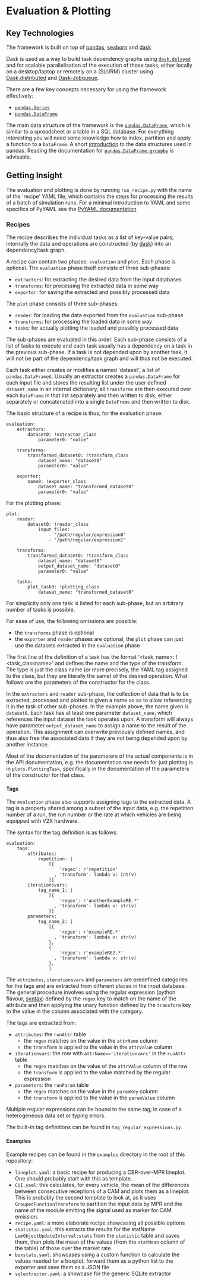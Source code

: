 # Evaluation & Plotting

## Key Technologies

The framework is built on top of [pandas](https://pandas.pydata.org/),
[seaborn](https://seaborn.pydata.org/index.html) and
[dask](https://docs.dask.org/en/stable/)

Dask is used as a way to build task dependency graphs using
[`dask.delayed`](https://docs.dask.org/en/latest/delayed.html) and for
scalable parallelisation of the execution of those tasks, either locally on
a desktop/laptop or remotely on a (SLURM) cluster using
[Dask.distributed](https://distributed.dask.org/en/stable/) and
[Dask-Jobqueue](https://jobqueue.dask.org/en/latest/index.html).

There are a few key concepts necessary for using the framework effectively:
- [`pandas.Series`](https://pandas.pydata.org/pandas-docs/stable/user_guide/dsintro.html#series)
- [`pandas.DataFrame`](https://pandas.pydata.org/pandas-docs/stable/user_guide/dsintro.html#dataframe)

The main data structure of the framework is the
[`pandas.DataFrame`](https://pandas.pydata.org/pandas-docs/stable/reference/api/pandas.DataFrame.html#pandas.DataFrame), which is
similar to a spreadsheet or a table in a SQL database. For everything
interesting you will need some knowledge how to index, partition and apply
a function to a `DataFrame`.
A short [introduction](https://pandas.pydata.org/pandas-docs/stable/user_guide/dsintro.html)
to the data structures used in pandas.
Reading the documentation for
[`pandas.DataFrame.groupby`](https://pandas.pydata.org/pandas-docs/stable/reference/api/pandas.DataFrame.groupby.html#pandas.DataFrame.groupby)
is advisable.


## Getting Insight

The evaluation and plotting is done by running `run_recipe.py` with the name of
the 'recipe' YAML file, which contains the steps for processing the results of a batch of simulation
runs. For a minimal introduction to YAML and some specifics of PyYAML see the [PyYAML documentation](https://pyyaml.org/wiki/PyYAMLDocumentation)

### Recipes

The recipe describes the individual tasks as a list of key-value pairs; internally the data and
operations are constructed (by [dask](https://docs.dask.org/en/latest/)) into an
dependency/task graph.

A recipe can contain two phases: `evaluation` and `plot`. Each phase is optional.
The `evaluation` phase itself consists of three sub-phases:
- `extractors`: for extracting the desired data from the input databases
- `transforms`: for processing the extracted data in some way
- `exporter`: for saving the extracted and possibly processed data

The `plot` phase consists of three sub-phases:
- `reader`: for loading the data exported from the `evaluation` sub-phase
- `transforms`: for processing the loaded data in some way
- `tasks`: for actually plotting the loaded and possibly processed data

The sub-phases are evaluated in this order. Each sub-phase consists of a list of tasks to
execute and each task usually has a dependency on a task in the previous
sub-phase. If a task is not depended upon by another task, it will not be part
of the dependency/task graph and will thus not be executed.

Each task either creates or modifies a named 'dataset', a list of
`pandas.DataFrame`s. Usually an extractor creates a `pandas.DataFrame` for
each input file and stores the resulting list under the user defined
`dataset_name` in an internal dictionary, all `transforms` are then executed
over each `DataFrame` in that list separately and then written to disk, either
separately or concatenated into a single `DataFrame` and then written to disk.

The basic structure of a recipe is thus, for the evaluation phase:
```
evaluation:
    extractors:
        dataset0: !extractor_class
            parameter0: "value"

    transforms:
        transformed_dataset0: !transform_class
            dataset_name: "dataset0"
            parameter0: "value"

    exporter:
        name0: !exporter_class
            dataset_name: "transformed_dataset0"
            parameter0: "value"
```
For the plotting phase:
```
plot:
    reader:
        dataset0: !reader_class
            input_files:
                - "/path/regular/expression0"
                - "/path/regular/expression1"

    transforms:
        transformed_dataset0: !transform_class
            dataset_name: "dataset0"
            output_dataset_name: "dataset0"
            parameter0: "value"

    tasks:
        plot_task0: !plotting_class
            dataset_name: "transformed_dataset0"
```
For simplicity only one task is listed for each sub-phase, but an arbitrary
number of tasks is possible.

For ease of use, the following omissions are possible:
- the `transforms` phase is optional
- the `exporter` and `reader` phases are optional, the `plot` phase can just use
  the datasets extracted in the `evaluation` phase

The first line of the definition of a task has the format '<task_name>: !<task_classname>'
and defines the name and the type of the transform. The type is just the
class name (or more precisely, the YAML tag assigned to the class, but they are
literally the same) of the desired operation. What follows are the parameters
of the constructor for the class.

In the `extractors` and `reader` sub-phase, the collection of data that is to be
extracted, processed and plotted is given a name so as to allow referencing it
in the task of other sub-phases. In the example above, the name given is
`dataset0`.
Each task has at least one parameter `dataset_name`, which references the input
dataset the task operates upon. A transform will always have parameter
`output_dataset_name` to assign a name to the result of the operation. This
assignment can overwrite previously defined names, and thus also free the
associated data if they are not being depended upon by another instance.

Most of the documentation of the parameters of the actual components is in the
API documentation, e.g. the documentation one needs for just plotting is in
`plots.PlottingTask`, specifically in the documentation of the parameters of the
constructor for that class.

#### Tags
The `evaluation` phase also supports assigning tags to the extracted data. A tag
is a property shared among a subset of the input data, e.g. the repetition
number of a run, the run number or the rate at which vehicles are being equipped
with V2X hardware.

The syntax for the tag definition is as follows:
```
evaluation:
    tags:
        attributes:
            repetition: |
                [{
                    'regex': r'repetition'
                  , 'transform': lambda v: int(v)
                }]
        iterationsvars:
            tag_name_1: |
                [{
                    'regex': r'anotherExampleRE.*'
                  , 'transform': lambda v: str(v)
                }]
        parameters:
            tag_name_2: |
                [{
                    'regex': r'exampleRE.*'
                  , 'transform': lambda v: str(v)
                },
                {
                    'regex': r'exampleRE2.*'
                  , 'transform': lambda v: str(v)
                },
                ]
```
The `attributes`, `iterationsvars` and `parameters` are predefined categories
for the tags and are extracted from different places in the input database.
The general procedure involves using the regular expression (python flavour, [syntax](https://docs.python.org/3/library/re.html#regular-expression-syntax))
defined by the `regex` key to match on the name of the attribute and
then applying the unary function defined by the `transform` key to the value in
the column associated with the category.

The tags are extracted from:
- `attributes`: the `runAttr` table
    - the `regex` matches on the value in the `attrName` column
    - the `transform` is applied to the value in the `attrValue` column
- `iterationvars`: the row with `attrName=='iterationvars'` in the `runAttr` table
    - the `regex` matches on the value of the `attrValue` column of the row
    - the `transform` is applied to the value matched by the regular expression
- `parameters`: the `runParam` table
    - the `regex` matches on the value in the `paramKey` column
    - the `transform` is applied to the value in the `paramValue` column

Multiple regular expressions can be bound to the same tag, in case of a heterogeneous data set or typing errors.

The built-in tag definitions can be found in `tag_regular_expressions.py`.

#### Examples

Example recipes can be found in the `examples` directory in the root of this
repository:
- `lineplot.yaml`: a basic recipe for producing a CBR-over-MPR lineplot. One
  should probably start with this as template.
- `CUI.yaml`: this calculates, for every vehicle, the mean of the differences between consecutive receptions of
  a CAM and plots them as a lineplot. This is probably the second template to
  look at, as it uses `GroupedFunctionTransform` to partition the input data
  by MPR and the name of the module emitting the signal used as marker for CAM
  emission.
- `recipe.yaml`: a more elaborate recipe showcasing all possible options
- `statistic.yaml`: this extracts the results for the statName
  `LemObjectUpdateInterval:stats` from the `statistic` table and saves them,
  then plots the mean of the values (from the `statMean` column of the
  table) of those over the market rate.
- `boxstats.yaml`: showcases using a custom function to calculate the values
  needed for a boxplot, forward them as a python list to the exporter and save
  them as a JSON file
- `sqlextractor.yaml`: a showcase for the generic SQLite extractor

